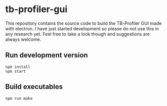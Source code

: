 # tb-profiler-gui


This repository contains the source code to build the TB-Profiler GUI made with electron.
I have just started development so please do not use this in any research yet. Feel free to
take a look though and suggestions are always welcome.

## Run development version
```
npm install
npm start
```

## Build executables
```
npm run make
```
